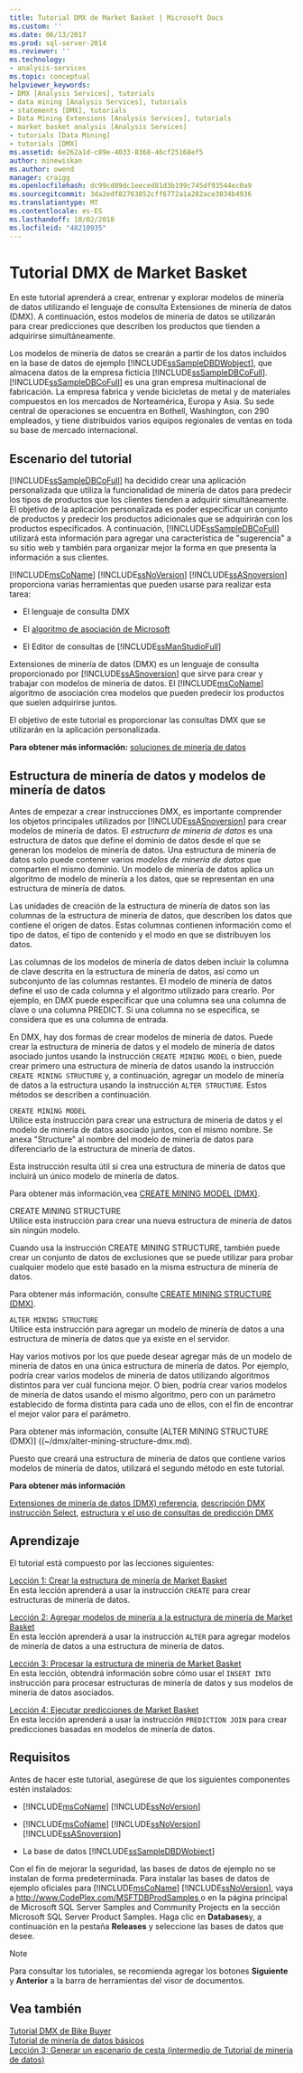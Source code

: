 ```yaml
---
title: Tutorial DMX de Market Basket | Microsoft Docs
ms.custom: ''
ms.date: 06/13/2017
ms.prod: sql-server-2014
ms.reviewer: ''
ms.technology:
- analysis-services
ms.topic: conceptual
helpviewer_keywords:
- DMX [Analysis Services], tutorials
- data mining [Analysis Services], tutorials
- statements [DMX], tutorials
- Data Mining Extensions [Analysis Services], tutorials
- market basket analysis [Analysis Services]
- tutorials [Data Mining]
- tutorials [DMX]
ms.assetid: 6e262a1d-c89e-4033-8368-46cf25168ef5
author: minewiskan
ms.author: owend
manager: craigg
ms.openlocfilehash: dc99cd89dc1eeced81d3b199c745df93544ec0a9
ms.sourcegitcommit: 3da2edf82763852cff6772a1a282ace3034b4936
ms.translationtype: MT
ms.contentlocale: es-ES
ms.lasthandoff: 10/02/2018
ms.locfileid: "48210935"
---
```

# <a name="market-basket-dmx-tutorial"></a>Tutorial DMX de Market Basket
  En este tutorial aprenderá a crear, entrenar y explorar modelos de minería de datos utilizando el lenguaje de consulta Extensiones de minería de datos (DMX). A continuación, estos modelos de minería de datos se utilizarán para crear predicciones que describen los productos que tienden a adquirirse simultáneamente.  
  
 Los modelos de minería de datos se crearán a partir de los datos incluidos en la base de datos de ejemplo [!INCLUDE[ssSampleDBDWobject](../includes/sssampledbdwobject-md.md)], que almacena datos de la empresa ficticia [!INCLUDE[ssSampleDBCoFull](../includes/sssampledbcofull-md.md)]. [!INCLUDE[ssSampleDBCoFull](../includes/sssampledbcofull-md.md)] es una gran empresa multinacional de fabricación. La empresa fabrica y vende bicicletas de metal y de materiales compuestos en los mercados de Norteamérica, Europa y Asia. Su sede central de operaciones se encuentra en Bothell, Washington, con 290 empleados, y tiene distribuidos varios equipos regionales de ventas en toda su base de mercado internacional.  
  
## <a name="tutorial-scenario"></a>Escenario del tutorial  
 [!INCLUDE[ssSampleDBCoFull](../includes/sssampledbcofull-md.md)] ha decidido crear una aplicación personalizada que utiliza la funcionalidad de minería de datos para predecir los tipos de productos que los clientes tienden a adquirir simultáneamente. El objetivo de la aplicación personalizada es poder especificar un conjunto de productos y predecir los productos adicionales que se adquirirán con los productos especificados. A continuación, [!INCLUDE[ssSampleDBCoFull](../includes/sssampledbcofull-md.md)] utilizará esta información para agregar una característica de "sugerencia" a su sitio web y también para organizar mejor la forma en que presenta la información a sus clientes.  
  
 [!INCLUDE[msCoName](../includes/msconame-md.md)] [!INCLUDE[ssNoVersion](../includes/ssnoversion-md.md)] [!INCLUDE[ssASnoversion](../includes/ssasnoversion-md.md)] proporciona varias herramientas que pueden usarse para realizar esta tarea:  
  
-   El lenguaje de consulta DMX  
  
-   El [algoritmo de asociación de Microsoft](../../2014/analysis-services/data-mining/microsoft-association-algorithm.md)  
  
-   El Editor de consultas de [!INCLUDE[ssManStudioFull](../includes/ssmanstudiofull-md.md)]  
  
 Extensiones de minería de datos (DMX) es un lenguaje de consulta proporcionado por [!INCLUDE[ssASnoversion](../includes/ssasnoversion-md.md)] que sirve para crear y trabajar con modelos de minería de datos. El [!INCLUDE[msCoName](../includes/msconame-md.md)] algoritmo de asociación crea modelos que pueden predecir los productos que suelen adquirirse juntos.  
  
 El objetivo de este tutorial es proporcionar las consultas DMX que se utilizarán en la aplicación personalizada.  
  
 **Para obtener más información:** [soluciones de minería de datos](../../2014/analysis-services/data-mining/data-mining-solutions.md)  
  
## <a name="mining-structure-and-mining-models"></a>Estructura de minería de datos y modelos de minería de datos  
 Antes de empezar a crear instrucciones DMX, es importante comprender los objetos principales utilizados por [!INCLUDE[ssASnoversion](../includes/ssasnoversion-md.md)] para crear modelos de minería de datos. El *estructura de minería de datos* es una estructura de datos que define el dominio de datos desde el que se generan los modelos de minería de datos. Una estructura de minería de datos solo puede contener varios *modelos de minería de datos* que comparten el mismo dominio. Un modelo de minería de datos aplica un algoritmo de modelo de minería a los datos, que se representan en una estructura de minería de datos.  
  
 Las unidades de creación de la estructura de minería de datos son las columnas de la estructura de minería de datos, que describen los datos que contiene el origen de datos. Estas columnas contienen información como el tipo de datos, el tipo de contenido y el modo en que se distribuyen los datos.  
  
 Las columnas de los modelos de minería de datos deben incluir la columna de clave descrita en la estructura de minería de datos, así como un subconjunto de las columnas restantes. El modelo de minería de datos define el uso de cada columna y el algoritmo utilizado para crearlo. Por ejemplo, en DMX puede especificar que una columna sea una columna de clave o una columna PREDICT. Si una columna no se especifica, se considera que es una columna de entrada.  
  
 En DMX, hay dos formas de crear modelos de minería de datos. Puede crear la estructura de minería de datos y el modelo de minería de datos asociado juntos usando la instrucción `CREATE MINING MODEL` o bien, puede crear primero una estructura de minería de datos usando la instrucción `CREATE MINING STRUCTURE` y, a continuación, agregar un modelo de minería de datos a la estructura usando la instrucción `ALTER STRUCTURE`. Estos métodos se describen a continuación.  
  
 `CREATE MINING MODEL`  
 Utilice esta instrucción para crear una estructura de minería de datos y el modelo de minería de datos asociado juntos, con el mismo nombre. Se anexa "Structure" al nombre del modelo de minería de datos para diferenciarlo de la estructura de minería de datos.  
  
 Esta instrucción resulta útil si crea una estructura de minería de datos que incluirá un único modelo de minería de datos.  
  
 Para obtener más información,vea [CREATE MINING MODEL &#40;DMX&#41;](/sql/dmx/create-mining-model-dmx).  
  
 CREATE MINING STRUCTURE  
 Utilice esta instrucción para crear una nueva estructura de minería de datos sin ningún modelo.  
  
 Cuando usa la instrucción CREATE MINING STRUCTURE, también puede crear un conjunto de datos de exclusiones que se puede utilizar para probar cualquier modelo que esté basado en la misma estructura de minería de datos.  
  
 Para obtener más información, consulte [CREATE MINING STRUCTURE &#40;DMX&#41;](/sql/dmx/create-mining-structure-dmx).  
  
 `ALTER MINING STRUCTURE`  
 Utilice esta instrucción para agregar un modelo de minería de datos a una estructura de minería de datos que ya existe en el servidor.  
  
 Hay varios motivos por los que puede desear agregar más de un modelo de minería de datos en una única estructura de minería de datos. Por ejemplo, podría crear varios modelos de minería de datos utilizando algoritmos distintos para ver cuál funciona mejor. O bien, podría crear varios modelos de minería de datos usando el mismo algoritmo, pero con un parámetro establecido de forma distinta para cada uno de ellos, con el fin de encontrar el mejor valor para el parámetro.  
  
 Para obtener más información, consulte [ALTER MINING STRUCTURE &#40;DMX&#41;] ((~/dmx/alter-mining-structure-dmx.md).  
  
 Puesto que creará una estructura de minería de datos que contiene varios modelos de minería de datos, utilizará el segundo método en este tutorial.  
  
 **Para obtener más información**  
  
 [Extensiones de minería de datos &#40;DMX&#41; referencia](/sql/dmx/data-mining-extensions-dmx-reference), [descripción DMX instrucción Select](/sql/dmx/understanding-the-dmx-select-statement), [estructura y el uso de consultas de predicción DMX](/sql/dmx/structure-and-usage-of-dmx-prediction-queries)  
  
## <a name="what-you-will-learn"></a>Aprendizaje  
 El tutorial está compuesto por las lecciones siguientes:  
  
 [Lección 1: Crear la estructura de minería de Market Basket](../../2014/tutorials/lesson-1-creating-the-market-basket-mining-structure.md)  
 En esta lección aprenderá a usar la instrucción `CREATE` para crear estructuras de minería de datos.  
  
 [Lección 2: Agregar modelos de minería a la estructura de minería de Market Basket](../../2014/tutorials/lesson-2-adding-mining-models-to-the-market-basket-mining-structure.md)  
 En esta lección aprenderá a usar la instrucción `ALTER` para agregar modelos de minería de datos a una estructura de minería de datos.  
  
 [Lección 3: Procesar la estructura de minería de Market Basket](../../2014/tutorials/lesson-3-processing-the-market-basket-mining-structure.md)  
 En esta lección, obtendrá información sobre cómo usar el `INSERT INTO` instrucción para procesar estructuras de minería de datos y sus modelos de minería de datos asociados.  
  
 [Lección 4: Ejecutar predicciones de Market Basket](../../2014/tutorials/lesson-4-executing-market-basket-predictions.md)  
 En esta lección aprenderá a usar la instrucción `PREDICTION JOIN` para crear predicciones basadas en modelos de minería de datos.  
  
## <a name="requirements"></a>Requisitos  
 Antes de hacer este tutorial, asegúrese de que los siguientes componentes estén instalados:  
  
-   [!INCLUDE[msCoName](../includes/msconame-md.md)] [!INCLUDE[ssNoVersion](../includes/ssnoversion-md.md)]  
  
-   [!INCLUDE[msCoName](../includes/msconame-md.md)] [!INCLUDE[ssNoVersion](../includes/ssnoversion-md.md)] [!INCLUDE[ssASnoversion](../includes/ssasnoversion-md.md)]  
  
-   La base de datos [!INCLUDE[ssSampleDBDWobject](../includes/sssampledbdwobject-md.md)]  
  
 Con el fin de mejorar la seguridad, las bases de datos de ejemplo no se instalan de forma predeterminada. Para instalar las bases de datos de ejemplo oficiales para [!INCLUDE[msCoName](../includes/msconame-md.md)] [!INCLUDE[ssNoVersion](../includes/ssnoversion-md.md)], vaya a [ http://www.CodePlex.com/MSFTDBProdSamples ](http://go.microsoft.com/fwlink/?LinkId=88417) o en la página principal de Microsoft SQL Server Samples and Community Projects en la sección Microsoft SQL Server Product Samples. Haga clic en **Databases**y, a continuación en la pestaña **Releases** y seleccione las bases de datos que desee.  
  
> [!NOTE]  
>  Para consultar los tutoriales, se recomienda agregar los botones **Siguiente** y **Anterior** a la barra de herramientas del visor de documentos.  
  
## <a name="see-also"></a>Vea también  
 [Tutorial DMX de Bike Buyer](../../2014/tutorials/bike-buyer-dmx-tutorial.md)   
 [Tutorial de minería de datos básicos](../../2014/tutorials/basic-data-mining-tutorial.md)   
 [Lección 3: Generar un escenario de cesta &#40;intermedio de Tutorial de minería de datos&#41;](../../2014/tutorials/lesson-3-building-a-market-basket-scenario-intermediate-data-mining-tutorial.md)  
  
  
